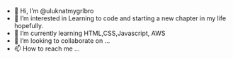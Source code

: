 - 👋 Hi, I’m @uluknatmygrlbro
- 👀 I’m interested in Learning to code and starting a new chapter in my life hopefully.
- 🌱 I’m currently learning HTML,CSS,Javascript, AWS
- 💞️ I’m looking to collaborate on ...
- 📫 How to reach me ...

<!---
uluknatmygrlbro/uluknatmygrlbro is a ✨ special ✨ repository because its `README.md` (this file) appears on your GitHub profile.
You can click the Preview link to take a look at your changes.
--->
